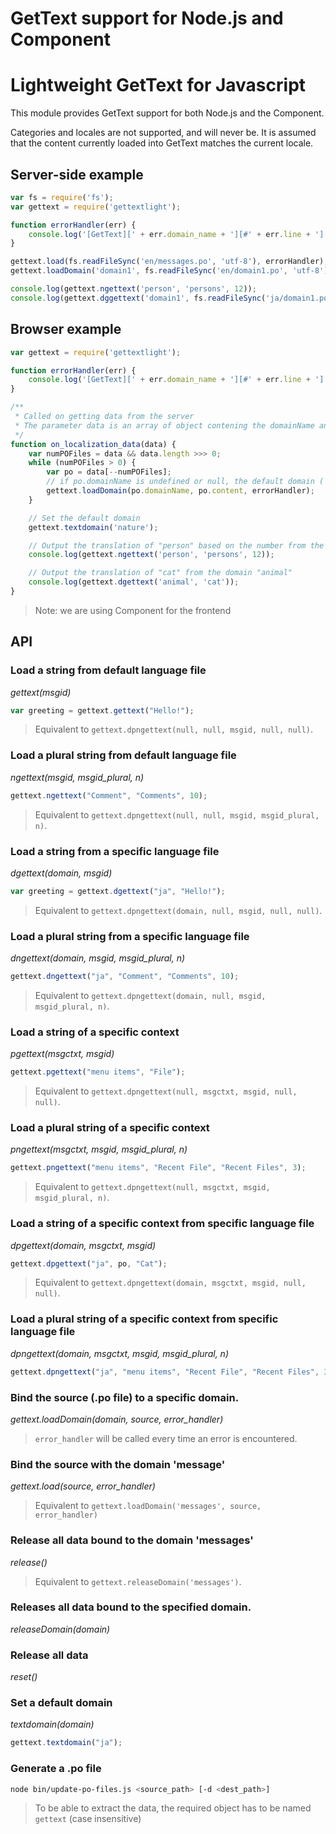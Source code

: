 GetText support for Node.js and Component
=======
# Lightweight GetText for Javascript
This module provides GetText support for both Node.js and the Component.

Categories and locales are not supported, and will never be. It is assumed that the content currently loaded into GetText matches the current locale.

## Server-side example

```javascript
var fs = require('fs');
var gettext = require('gettextlight');

function errorHandler(err) {
	console.log('[GetText][' + err.domain_name + '][#' + err.line + '] ' + err.message);
}

gettext.load(fs.readFileSync('en/messages.po', 'utf-8'), errorHandler);
gettext.loadDomain('domain1', fs.readFileSync('en/domain1.po', 'utf-8'), errorHandler);

console.log(gettext.ngettext('person', 'persons', 12));
console.log(gettext.dggettext('domain1', fs.readFileSync('ja/domain1.po', 'utf-8'), 'cat'));
```

## Browser example

```javascript
var gettext = require('gettextlight');

function errorHandler(err) {
	console.log('[GetText][' + err.domain_name + '][#' + err.line + '] ' + err.message);
}

/**
 * Called on getting data from the server
 * The parameter data is an array of object contening the domainName and the content of the po file
 */
function on_localization_data(data) {
	var numPOFiles = data && data.length >>> 0;
	while (numPOFiles > 0) {
		var po = data[--numPOFiles];
		// if po.domainName is undefined or null, the default domain ('messages') is used
		gettext.loadDomain(po.domainName, po.content, errorHandler);
	}

	// Set the default domain
	gettext.textdomain('nature');

	// Output the translation of "person" based on the number from the default domain
	console.log(gettext.ngettext('person', 'persons', 12));

	// Output the translation of "cat" from the domain "animal"
	console.log(gettext.dgettext('animal', 'cat'));
}
```
> Note: we are using Component for the frontend

## API
### Load a string from default language file
*gettext(msgid)*
```javascript
var greeting = gettext.gettext("Hello!");
```
> Equivalent to `gettext.dpngettext(null, null, msgid, null, null)`.

### Load a plural string from default language file
*ngettext(msgid, msgid_plural, n)*
```javascript
gettext.ngettext("Comment", "Comments", 10);
```
> Equivalent to `gettext.dpngettext(null, null, msgid, msgid_plural, n)`.

### Load a string from a specific language file
*dgettext(domain, msgid)*
```javascript
var greeting = gettext.dgettext("ja", "Hello!");
```
> Equivalent to `gettext.dpngettext(domain, null, msgid, null, null)`.

### Load a plural string from a specific language file
*dngettext(domain, msgid, msgid_plural, n)*
```javascript
gettext.dngettext("ja", "Comment", "Comments", 10);
```
> Equivalent to `gettext.dpngettext(domain, null, msgid, msgid_plural, n)`.

### Load a string of a specific context
*pgettext(msgctxt, msgid)*
```javascript
gettext.pgettext("menu items", "File");
```
> Equivalent to `gettext.dpngettext(null, msgctxt, msgid, null, null)`.

### Load a plural string of a specific context
*pngettext(msgctxt, msgid, msgid_plural, n)*
```javascript
gettext.pngettext("menu items", "Recent File", "Recent Files", 3);
```
> Equivalent to `gettext.dpngettext(null, msgctxt, msgid, msgid_plural, n)`.

### Load a string of a specific context from specific language file
*dpgettext(domain, msgctxt, msgid)*
```javascript
gettext.dpgettext("ja", po, "Cat");
```
> Equivalent to `gettext.dpngettext(domain, msgctxt, msgid, null, null)`.

### Load a plural string of a specific context from specific language file
*dpngettext(domain, msgctxt, msgid, msgid_plural, n)*
```javascript
gettext.dpngettext("ja", "menu items", "Recent File", "Recent Files", 3);
```

### Bind the source (.po file) to a specific domain.
*gettext.loadDomain(domain, source, error_handler)*
> `error_handler` will be called every time an error is encountered.

### Bind the source with the domain 'message'
*gettext.load(source, error_handler)*
> Equivalent to `gettext.loadDomain('messages', source, error_handler)`

### Release all data bound to the domain 'messages'
*release()*
> Equivalent to `gettext.releaseDomain('messages')`.

### Releases all data bound to the specified domain.
*releaseDomain(domain)*

### Release all data
*reset()*

### Set a default domain
*textdomain(domain)*
```javascript
gettext.textdomain("ja");
```

### Generate a .po file
```bash
node bin/update-po-files.js <source_path> [-d <dest_path>]
```
> To be able to extract the data, the required object has to be named `gettext` (case insensitive)
